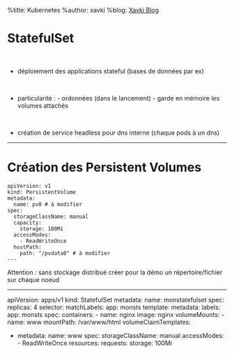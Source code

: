 %title: Kubernetes 
%author: xavki
%blog: [Xavki Blog](https://xavki.blog)

# StatefulSet


<br>

* déploiement des applications stateful (bases de données par ex)

<br>

* particularité :
		- ordonnées (dans le lancement)
		- garde en mémoire les volumes attachés

<br>

* création de service headless pour dns interne (chaque pods à un dns)

-----------------------------------------------------------------------

# Création des Persistent Volumes

```
apiVersion: v1
kind: PersistentVolume
metadata:
  name: pv0 # à modifier
spec:
  storageClassName: manual
  capacity:
    storage: 100Mi
  accessModes:
    - ReadWriteOnce
  hostPath:
    path: "/pvdata0" # à modifier
---
```

Attention : sans stockage distribué créer pour la démo un répertoire/fichier sur chaque noeud

------------------------------------------------------------------------

apiVersion: apps/v1
kind: StatefulSet
metadata:
  name: monstatefulset
spec:
  replicas: 4
  selector:
    matchLabels:
      app: monsts
  template:
    metadata:
      labels:
        app: monsts
    spec:
      containers:
      - name: nginx
        image: nginx
        volumeMounts:
        - name: www
          mountPath: /var/www/html
  volumeClaimTemplates:
  - metadata:
      name: www
    spec:
      storageClassName: manual
      accessModes:
        - ReadWriteOnce
      resources:
        requests:
          storage: 100Mi

